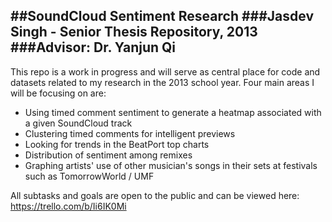 ##SoundCloud Sentiment Research
###Jasdev Singh - Senior Thesis Repository, 2013
###Advisor: Dr. Yanjun Qi
---
This repo is a work in progress and will serve as central place for code and datasets related to my research in the 2013 school year.
Four main areas I will be focusing on are:
* Using timed comment sentiment to generate a heatmap associated with a given SoundCloud track
* Clustering timed comments for intelligent previews
* Looking for trends in the BeatPort top charts
* Distribution of sentiment among remixes
* Graphing artists' use of other musician's songs in their sets at festivals such as TomorrowWorld / UMF

All subtasks and goals are open to the public and can be viewed here:
https://trello.com/b/Ii6IK0Mi
